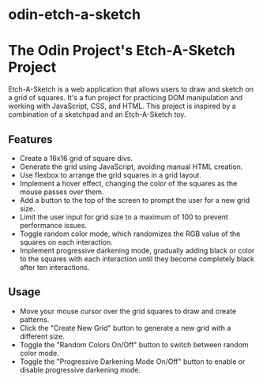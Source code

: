# odin-etch-a-sketch
# The Odin Project's Etch-A-Sketch Project

Etch-A-Sketch is a web application that allows users to draw and sketch on a grid of squares. It's a fun project for practicing DOM manipulation and working with JavaScript, CSS, and HTML. This project is inspired by a combination of a sketchpad and an Etch-A-Sketch toy.

## Features
* Create a 16x16 grid of square divs.
* Generate the grid using JavaScript, avoiding manual HTML creation.
* Use flexbox to arrange the grid squares in a grid layout.
* Implement a hover effect, changing the color of the squares as the mouse passes over them.
* Add a button to the top of the screen to prompt the user for a new grid size.
* Limit the user input for grid size to a maximum of 100 to prevent performance issues.
* Toggle random color mode, which randomizes the RGB value of the squares on each interaction.
* Implement progressive darkening mode, gradually adding black or color to the squares with each interaction until they become completely black after ten interactions.

## Usage
* Move your mouse cursor over the grid squares to draw and create patterns.
* Click the "Create New Grid" button to generate a new grid with a different size.
* Toggle the "Random Colors On/Off" button to switch between random color mode.
* Toggle the "Progressive Darkening Mode On/Off" button to enable or disable progressive darkening mode.
